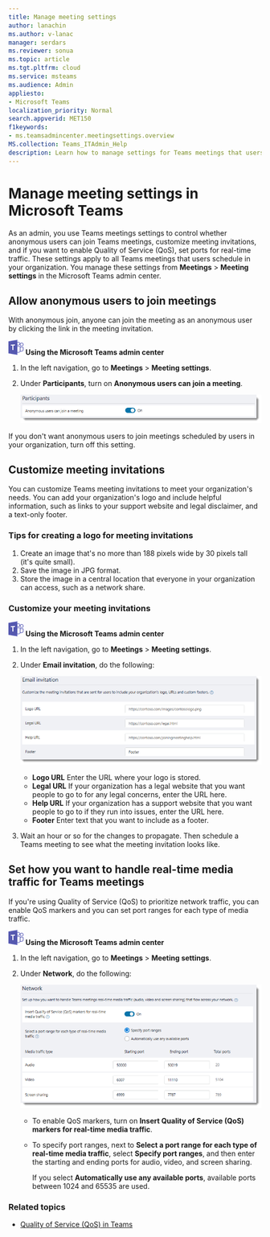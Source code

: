 ```yaml
---
title: Manage meeting settings
author: lanachin
ms.author: v-lanac
manager: serdars
ms.reviewer: sonua
ms.topic: article
ms.tgt.pltfrm: cloud
ms.service: msteams
ms.audience: Admin
appliesto: 
- Microsoft Teams
localization_priority: Normal
search.appverid: MET150
f1keywords: 
- ms.teamsadmincenter.meetingsettings.overview
MS.collection: Teams_ITAdmin_Help
description: Learn how to manage settings for Teams meetings that users schedule in your organization. 
---
```


# Manage meeting settings in Microsoft Teams

As an admin, you use Teams meetings settings to control whether anonymous users can join Teams meetings, customize meeting invitations, and if you want to enable Quality of Service (QoS), set ports for real-time traffic. These settings apply to all Teams meetings that users schedule in your organization. You manage these settings from **Meetings** > **Meeting settings** in the Microsoft Teams admin center. 

## Allow anonymous users to join meetings

With anonymous join, anyone can join the meeting as an anonymous user by clicking the link in the meeting invitation. 

![teams-logo-30x30.png](media/teams-logo-30x30.png) **Using the Microsoft Teams admin center**
1. In the left navigation, go to **Meetings** > **Meeting settings**. 
2. Under **Participants**, turn on **Anonymous users can join a meeting**. 

    ![meeting-settings-participants.png](media/meeting-settings-participants.png "Screen shot of participants settings for Teams meetings in the Microsoft Teams admin center")

If you don't want anonymous users to join meetings scheduled by users in your organization, turn off this setting. 

## Customize meeting invitations

You can customize Teams meeting invitations to meet your organization's needs. You can add your organization's logo and include helpful information, such as links to your support website and legal disclaimer, and a text-only footer. 

### Tips for creating a logo for meeting invitations  

1. Create an image that's no more than 188 pixels wide by 30 pixels tall (it's quite small). 
2. Save the image in JPG format. 
3. Store the image in a central location that everyone in your organization can access, such as a network share. 

### Customize your meeting invitations

![teams-logo-30x30.png](media/teams-logo-30x30.png) **Using the Microsoft Teams admin center**

1. In the left navigation, go to **Meetings** > **Meeting settings**.
2. Under **Email invitation**, do the following: 

    ![meeting-settings-invitation.png](media/meeting-settings-invitation.png "Screen shot of the meeting invitation settings that you can customize for Teams meetings") 

    - **Logo URL** Enter the URL where your logo is stored. 
    - **Legal URL** If your organization has a legal website that you want people to go to for any legal concerns, enter the URL here. 
    - **Help URL** If your organization has a support website that you want people to go to if they run into issues, enter the URL here.
    - **Footer** Enter text that you want to include as a footer. 
3. Wait an hour or so for the changes to propagate. Then schedule a Teams meeting to see what the meeting invitation looks like.  

## Set how you want to handle real-time media traffic for Teams meetings
If you're using Quality of Service (QoS) to prioritize network traffic, you can enable QoS markers and you can set port ranges for each type of media traffic. 

 ![teams-logo-30x30.png](media/teams-logo-30x30.png) **Using the Microsoft Teams admin center**

1. In the left navigation, go to **Meetings** > **Meeting settings**. 
2. Under **Network**, do the following:

    ![meeting-settings-network.png](media/meeting-settings-network.png "Screen shot of the network settings for Teams meetings in the Microsoft Teams admin center")

    - To enable QoS markers, turn on **Insert Quality of Service (QoS) markers for real-time media traffic**.
    - To specify port ranges, next to **Select a port range for each type of real-time media traffic**, select  **Specify port ranges**, and then enter the starting and ending ports for audio, video, and screen sharing. 
    
        If you select **Automatically use any available ports**, available ports between 1024 and 65535 are used. 

 ### Related topics
- [Quality of Service (QoS) in Teams](qos-in-teams.md)

